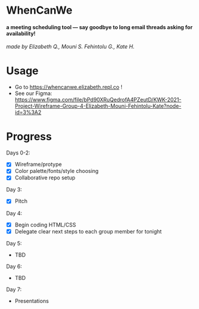 # WhenCanWe

#### **a meeting scheduling tool — say goodbye to long email threads asking for availability!**
*made by Elizabeth Q., Mouni S. Fehintolu G., Kate H.*

# Usage

- Go to https://whencanwe.elizabeth.repl.co !
- See our Figma: https://www.figma.com/file/bPd90XRuQedrofA4PZeutD/KWK-2021-Project-Wireframe-Group-4-Elizabeth-Mouni-Fehintolu-Kate?node-id=3%3A2

# Progress

Days 0-2:
- [x] Wireframe/protype
- [x] Color palette/fonts/style choosing
- [x] Collaborative repo setup  

Day 3:  
- [x] Pitch  

Day 4:
- [x] Begin coding HTML/CSS
- [x] Delegate clear next steps to each group member for tonight  

Day 5:
- TBD  

Day 6:
- TBD

Day 7:
- Presentations
